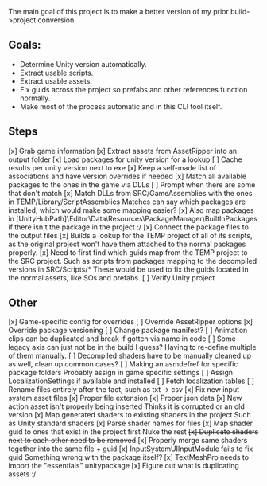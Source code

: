 The main goal of this project is to make a better version of my prior build->project conversion.

## Goals:
- Determine Unity version automatically.
- Extract usable scripts.
- Extract usable assets.
- Fix guids across the project so prefabs and other references function normally.
- Make most of the process automatic and in this CLI tool itself.

## Steps

[x] Grab game information
[x] Extract assets from AssetRipper into an output folder
[x] Load packages for unity version for a lookup
    [ ] Cache results per unity version next to exe
    [x] Keep a self-made list of associations and have version overrides if needed
[x] Match all available packages to the ones in the game via DLLs
    [ ] Prompt when there are some that don't match
    [x] Match DLLs from SRC/GameAssemblies with the ones in TEMP/Library/ScriptAssemblies
        Matches can say which packages are installed, which would make some mapping easier?
    [x] Also map packages in [UnityHubPath]\Editor\Data\Resources\PackageManager\BuiltInPackages
        if there isn't the package in the project :/
[x] Connect the package files to the output files
    [x] Builds a lookup for the TEMP project of all of its scripts, as the
        original project won't have them attached to the normal packages properly.
    [x] Need to first find which guids map from the TEMP project to the SRC project.
        Such as scripts from packages mapping to the decompiled versions in SRC/Scripts/*
        These would be used to fix the guids located in the normal assets, like SOs and
        prefabs.
[ ] Verify Unity project


## Other

[x] Game-specific config for overrides
    [ ] Override AssetRipper options
    [x] Override package versioning
    [ ] Change package manifest?
[ ] Animation clips can be duplicated and break if gotten via name in code
[ ] Some legacy axis can just not be in the build I guess?
    Having to re-define multiple of them manually.
[ ] Decompiled shaders have to be manually cleaned up as well, clean up common cases?
[ ] Making an asmdefref for specific package folders
    Probably assign in game specific settings
[ ] Assign LocalizationSettings if available and installed
    [ ] Fetch localization tables
[ ] Rename files entirely after the fact, such as txt -> csv
[x] Fix new input system asset files
    [x] Proper file extension
    [x] Proper json data
    [x] New action asset isn't properly being inserted
        Thinks it is corrupted or an old version
[x] Map generated shaders to existing shaders in the project
    Such as Unity standard shaders
    [x] Parse shader names for files
    [x] Map shader guid to ones that exist in the project first
        Nuke the rest
    ~~[x] Duplicate shaders next to each other need to be removed~~
    [x] Properly merge same shaders together into the same file + guid
[x] InputSystemUIInputModule fails to fix guid
    Something wrong with the package itself?
[x] TextMeshPro needs to import the "essentials" unitypackage
[x] Figure out what is duplicating assets :/
